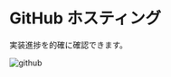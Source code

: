 # GitHub ホスティング
実装進捗を的確に確認できます。

![github](https://c1.staticflickr.com/5/4472/24086420048_e6173000d4_h.jpg)

